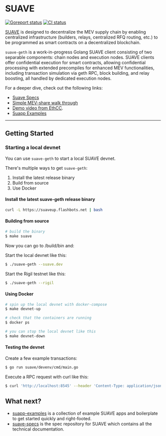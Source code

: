 # SUAVE

[![Goreport status](https://goreportcard.com/badge/github.com/flashbots/suave-geth)](https://goreportcard.com/report/github.com/flashbots/suave-geth)
[![CI status](https://github.com/flashbots/suave-geth/workflows/Checks/badge.svg?branch=main)](https://github.com/flashbots/suave-geth/actions/workflows/checks.yml)

[SUAVE](https://writings.flashbots.net/mevm-suave-centauri-and-beyond) is designed to decentralize the MEV supply chain by enabling centralized infrastructure (builders, relays, centralized RFQ routing, etc.) to be programmed as smart contracts on a decentralized blockchain.

`suave-geth` is a work-in-progress Golang SUAVE client consisting of two separable components: chain nodes and execution nodes. SUAVE clients offer confidential execution for smart contracts, allowing confidential processing with extended precompiles for enhanced MEV functionalities, including transaction simulation via geth RPC, block building, and relay boosting, all handled by dedicated execution nodes.

For a deeper dive, check out the following links:

- [Suave Specs](https://github.com/flashbots/suave-specs)
- [Simple MEV-share walk through](suave/cmd/suavecli/README.md)
- [Demo video from EthCC](https://drive.google.com/file/d/1IHuLtxwjRvRpYjMG3oRuAgS5MUZtmAXq/view?usp=sharing).
- [Suapp Examples](https://github.com/flashbots/suapp-examples)

---

## Getting Started

### Starting a local devnet

You can use `suave-geth` to start a local SUAVE devnet.

There's multiple ways to get `suave-geth`:

1. Install the latest release binary
2. Build from source
3. Use Docker

#### Install the latest suave-geth release binary

```bash
curl -L https://suaveup.flashbots.net | bash
```

#### Building from source

```bash
# build the binary
$ make suave
```

Now you can go to /build/bin and:

Start the local devnet like this:

```bash
$ ./suave-geth --suave.dev
```

Start the Rigil testnet like this:

```bash
$ ./suave-geth --rigil
```

#### Using Docker

```bash
# spin up the local devnet with docker-compose
$ make devnet-up

# check that the containers are running
$ docker ps

# you can stop the local devnet like this
$ make devnet-down
```

#### Testing the devnet

Create a few example transactions:

```bash
$ go run suave/devenv/cmd/main.go
```

Execute a RPC request with curl like this:

```bash
$ curl 'http://localhost:8545' --header 'Content-Type: application/json' --data '{ "jsonrpc":"2.0", "method":"eth_blockNumber", "params":[], "id":83 }'
```

## What next?

- [suapp-examples](https://github.com/flashbots/suapp-examples) is a collection of example SUAVE apps and boilerplate to get started quickly and right-footed.
- [suave-specs](https://github.com/flashbots/suave-specs) is the spec repository for SUAVE which contains all the technical documentation.